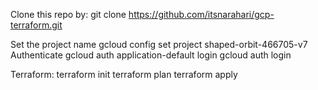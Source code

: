 Clone this repo by: git clone https://github.com/itsnarahari/gcp-terraform.git

Set the project name
    gcloud config set project shaped-orbit-466705-v7
Authenticate
    gcloud auth application-default login
    gcloud auth login

Terraform:
    terraform init
    terraform plan
    terraform apply




